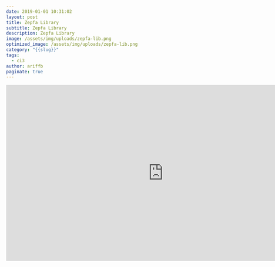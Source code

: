 ```yaml
---
date: 2019-01-01 10:31:02
layout: post
title: Zepfa Library
subtitle: Zepfa Library
description: Zepfa Library
image: /assets/img/uploads/zepfa-lib.png
optimized_image: /assets/img/uploads/zepfa-lib.png
category: "{{slug}}"
tags:
  - ci3
author: ariffb
paginate: true
---
```

<iframe width="853" height="480" src="https://www.youtube.com/embed/jvG4o-SjpJI" frameborder="0" allow="accelerometer; autoplay; clipboard-write; encrypted-media; gyroscope; picture-in-picture" allowfullscreen></iframe>